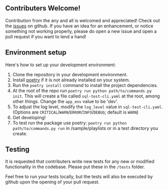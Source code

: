 ## Contributers Welcome!
Contribution from the any and all is welcomed and appreciated! Check out the [issues](https://github.com/cohenj20/sql-test-cli/issues) on github. If you have an idea for an enhancement, or notice something not working properly, please do open a new issue and open a pull request if you want to lend a hand!

## Environment setup
Here's how to set up your development environment:

1. Clone the repository in your development environment.
2. Install [poetry](https://python-poetry.org/docs/#installation) if it is not already installed on your system.
3. Run the `poetry install` command to install the project dependencies. 
4. At the root of the repo run `poetry run python path/to/commands.py init`. This will create a file called `sql-test-cli.yaml` at the root, among other things. Change the `app_env` value to be 'dev'.
5. To adjust the log level, modify the `log_level` value in `sql-test-cli.yaml`. (Options are `CRITICAL`/`WARN`/`ERROR`/`INFO`/`DEBUG`; default is `WARN`)
5. Get developing!
6. To test run the package use poetry: `poetry run python path/to/commands.py run` in /sample/playlists or in a  test directory you create.

## Testing
It is requested that contributers write new  tests for any new or modified functionality in the codebase. Please put these in the `/tests` folder. 

Feel free to run your tests locally, but the tests will also be executed by github upon the opening of your pull request.

